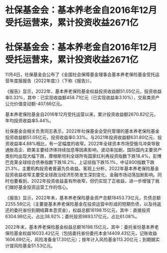 # 社保基金会：基本养老金自2016年12月受托运营来，累计投资收益2671亿

# 社保基金会：基本养老金自2016年12月受托运营来，累计投资收益2671亿

11月4日，社保基金会公布了《全国社会保障基金理事会基本养老保险基金受托运营年度报报告（2022年度）》（下称《报告》）。

《报告》显示，2022年，基本养老保险基金权益投资收益额51.05亿元，投资收益率0.33%，其中：已实现收益额458.71亿元（已实现收益率3.10%），交易类资产公允价值变动额-407.66亿元。

基本养老保险基金自2016年12月受托运营以来，累计投资收益额2670.82亿元，年均投资收益率5.44%。

社保基金会相关负责同志表示，2022年社保基金会受托管理的基本养老保险基金投资收益额51.05亿元，投资收益率0.33%。与2021年投资收益额631.80亿元、投资收益率4.88%相比，有一定幅度的收窄。2022年全球资本市场受俄乌冲突导致通胀高企、欧美主要经济体持续加息等因素影响，波动率加剧，国际国内主要资产类别均出现大幅下跌，摩根斯坦利全球所有国家红利再投资指数下跌18.4%，彭博巴克莱全球综合债券指数下跌16.2%，上证综指下跌15.1%，中证800指数下跌21.3%，主要机构投资者普遍为负收益。客观上分析，2022年基本养老保险基金投资收益收窄主要受全球政治经济形势发生深刻变化、金融市场动荡加剧影响。同时也要看到，2022年投资收益虽有所收窄，但仍实现了正收益，进一步增强了我们做好基金投资运营工作的信心。

《报告》显示，2022年末，基本养老保险基金资产总额18453.73亿元，负债总额2255.58亿元（主要是基本养老保险基金在投资运营中形成的短期负债，以及待返还的委托省份到期结算本息资金），权益总额16198.15亿元，其中：直接投资6304.98亿元，占比38.92%；委托投资9893.17亿元，占比61.08%。

2022年末，基本养老保险基金权益总额16198.15亿元，其中：委托省份基本养老保险基金权益16033.42亿元（包括委托省份委托本金14409.43亿元，记账收益1606.69亿元，风险准备金17.30亿元）；按年计入风险基金113.20亿元；到期据实计提风险基金51.53亿元。

